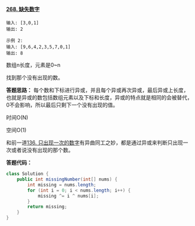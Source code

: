 #### [268. 缺失数字](https://leetcode-cn.com/problems/missing-number/)

```
输入: [3,0,1]
输出: 2

示例 2:
输入: [9,6,4,2,3,5,7,0,1]
输出: 8
```

数组n长度，元素是0~n

找到那个没有出现的数。



**答题思路：** 每个数和下标进行异或，并且每个异或再次异或，最后异或上长度，也就是异或的数包括数组元素以及下标和长度，异或的特点就是相同的会被替代，0不会影响，所以最后只剩下一个没有出现的值。

时间O(N)

空间O(1)

和前一道[136. 只出现一次的数字](https://leetcode-cn.com/problems/single-number/)有异曲同工之妙，都是通过异或来判断只出现一次或者说没有出现的那个数。



**答题代码：**

```java
class Solution {
    public int missingNumber(int[] nums) {
        int missing = nums.length;
        for (int i = 0; i < nums.length; i++) {
            missing ^= i ^ nums[i];
        }
        return missing;
    }
}
```

